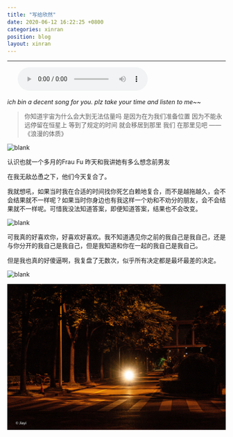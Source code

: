 ```yaml
---
title: "写给欣然"
date: 2020-06-12 16:22:25 +0800
categories: xinran
position: blog
layout: xinran
---
```


---

<ul class="list-inline text-center">
<audio controls="controls">
    <source src="http://music.163.com/song/media/outer/url?id=409830364.mp3" type="audio/ogg">
    <source src="http://music.163.com/song/media/outer/url?id=409830364.mp3" type="audio/mpeg">
<embed height="50" width="1500" src="http://music.163.com/song/media/outer/url?id=409830364.mp3" />
</audio>
</ul>

*ich bin a decent song for you. plz take your time and listen to me~~*

> 你知道宇宙为什么会大到无法估量吗
> 是因为在为我们准备位置
> 因为不能永远停留在恒星上
> 等到了规定的时间 就会移居到那里
> 我们
> 在那里见吧 ——《浪漫的体质》

![blank](/assets/img/placeholder.png)

认识也就一个多月的Frau Fu 昨天和我讲她有多么想念前男友

在我无敌怂恿之下，他们今天复合了。

我就想吼，如果当时我在合适的时间找你死乞白赖地复合，而不是越拖越久，会不会结果就不一样呢？如果当时你身边也有我这样一个劝和不劝分的朋友，会不会结果就不一样呢。可惜我没法知道答案，即便知道答案，结果也不会改变。

![blank](/assets/img/placeholder.png)

可我真的好喜欢你，好喜欢好喜欢。我不知道遇见你之前的我自己是我自己，还是与你分开的我自己是我自己，但是我知道和你在一起的我自己是我自己。

但是我也真的好傻逼啊，我复盘了无数次，似乎所有决定都是最坏最差的决定。

![blank](assets/img/placeholder.png)



![来去](https://raw.githubusercontent.com/SHIELDJY/ImgRepo/master/_DSC2659-1.jpg)